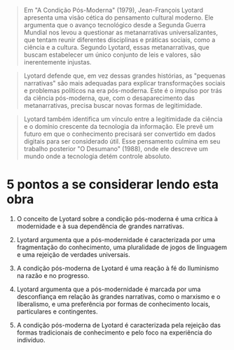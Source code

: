 > Em "A Condição Pós-Moderna" (1979), Jean-François Lyotard apresenta uma visão cética do pensamento cultural moderno. Ele argumenta que o avanço tecnológico desde a Segunda Guerra Mundial nos levou a questionar as metanarrativas universalizantes, que tentam reunir diferentes disciplinas e práticas sociais, como a ciência e a cultura. Segundo Lyotard, essas metanarrativas, que buscam estabelecer um único conjunto de leis e valores, são inerentemente injustas.

> Lyotard defende que, em vez dessas grandes histórias, as "pequenas narrativas" são mais adequadas para explicar transformações sociais e problemas políticos na era pós-moderna. Este é o impulso por trás da ciência pós-moderna, que, com o desaparecimento das metanarrativas, precisa buscar novas formas de legitimidade.

> Lyotard também identifica um vínculo entre a legitimidade da ciência e o domínio crescente da tecnologia da informação. Ele prevê um futuro em que o conhecimento precisará ser convertido em dados digitais para ser considerado útil. Esse pensamento culmina em seu trabalho posterior "O Desumano" (1988), onde ele descreve um mundo onde a tecnologia detém controle absoluto.

# 5 pontos a se considerar lendo esta obra

1. O conceito de Lyotard sobre a condição pós-moderna é uma crítica à modernidade e à sua dependência de grandes narrativas. 

2. Lyotard argumenta que a pós-modernidade é caracterizada por uma fragmentação do conhecimento, uma pluralidade de jogos de linguagem e uma rejeição de verdades universais. 

3. A condição pós-moderna de Lyotard é uma reação à fé do Iluminismo na razão e no progresso. 

4. Lyotard argumenta que a pós-modernidade é marcada por uma desconfiança em relação às grandes narrativas, como o marxismo e o liberalismo, e uma preferência por formas de conhecimento locais, particulares e contingentes. 

5. A condição pós-moderna de Lyotard é caracterizada pela rejeição das formas tradicionais de conhecimento e pelo foco na experiência do indivíduo. 
